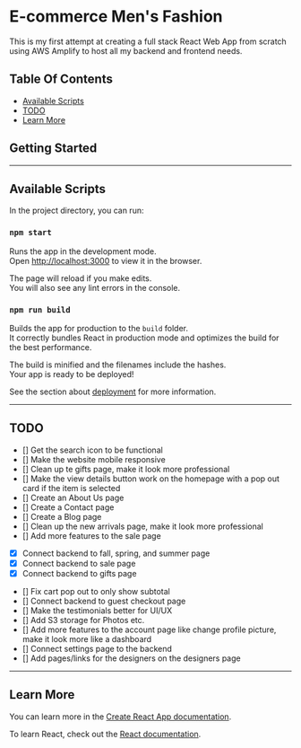 # E-commerce Men's Fashion 
This is my first attempt at creating a full stack React Web App from scratch using AWS Amplify to host all my backend and frontend needs.
## Table Of Contents
- [Available Scripts](#Available-Scripts)
- [TODO](#TODO)
- [Learn More](#Learn-More)

## Getting Started

---

## Available Scripts

In the project directory, you can run:

### `npm start`

Runs the app in the development mode.\
Open [http://localhost:3000](http://localhost:3000) to view it in the browser.

The page will reload if you make edits.\
You will also see any lint errors in the console.


### `npm run build`

Builds the app for production to the `build` folder.\
It correctly bundles React in production mode and optimizes the build for the best performance.

The build is minified and the filenames include the hashes.\
Your app is ready to be deployed!

See the section about [deployment](https://facebook.github.io/create-react-app/docs/deployment) for more information.

---

## TODO
- [] Get the search icon to be functional
- [] Make the website mobile responsive
- [] Clean up te gifts page, make it look more professional
- [] Make the view details button work on the homepage with a pop out card if the item is selected
- [] Create an About Us page
- [] Create a Contact page
- [] Create a Blog page
- [] Clean up the new arrivals page, make it look more professional
- [] Add more features to the sale page
- [x] Connect backend to fall, spring, and summer page
- [x] Connect  backend to sale page
- [x] Connect backend to gifts page
- [] Fix cart pop out to only show subtotal
- [] Connect backend to guest checkout page
- [] Make the testimonials better for UI/UX
- [] Add S3 storage for Photos etc.
- [] Add more features to the account page like change profile picture, make it look more like a dashboard
- [] Connect settings page to the backend
- [] Add pages/links for the designers on the designers page


---
## Learn More

You can learn more in the [Create React App documentation](https://facebook.github.io/create-react-app/docs/getting-started).

To learn React, check out the [React documentation](https://reactjs.org/).

